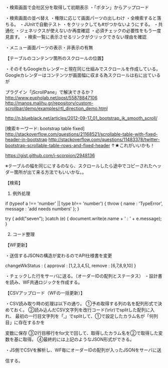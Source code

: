 ・検索画面で会社区分を取得して初期表示
・「ボタン」からアップロード

・検索画面の並べ替え
・権限に応じて画面パーツの出しわけ
・全検索すると落ちる。
・JUnitで自動テスト
・<th>をクリックしても#がつかないようにする。
・共通化
・ジェネリクスが使えないか再度確認
・必須チェックの必要性をもう一度見直す。
・検索一覧に表示させるリンクがクリックできない理由を確認

・メニュー画面パーツの表示・非表示の有無



【テーブルのコンテンツ箇所のスクロールの位置】

・そのそもGoogleカレンダーと現在同じ仕組みでスクロールを作成している。
  Googleカレンダーはコンテンツが画面幅に収まる為スクロールは右に出ているが

プラグイン「jScrollPane」で解決できるか？
http://www.eupholab.net/post/55878847106
http://manos.malihu.gr/repository/custom-scrollbar/demo/examples/rtl_direction_demo.html

http://n.blueblack.net/articles/2012-09-17_01_bootstrap_jk_smooth_scroll/

[検索キーワード: bootstrap table fixed]
http://stackoverflow.com/questions/21168521/scrollable-table-with-fixed-header-in-bootstrap
http://stackoverflow.com/questions/11483378/twitter-bootstrap-scrollable-table-rows-and-fixed-header
↑★これがいいかも！

https://gist.github.com/i-scorpion/2948136

※テーブルの幅を同じにするのなら、スクロールしたら途中でコピーされたヘッダー箇所が出て来る方法でもいいかな。。


【検索】

1. 例外処理

if (typeof a !== 'number' || type b!== 'number') {
    throw {
        name : 'TypeError',
        message : 'add needs numbers'
    };
}

try {
   add("seven");
}catch (e) {
    document.write(e.name + ' : ' + e.message);
}

2. コード整理



【WF更新】

・送信するJSONの構造が変わるのでAPI仕様書を変更

changeWkStatus : {
     approval : [1,2,3,4,5],
        remove   : [6,7,8,9,10]
}

・チェックした行をサーバに送る。（オーダーIDの配列とステータス）
・設計書を読み、WF共通ロジックを作成する。



【CSVアップロード（WFの一括更新）】

・CSV読み取り時の処理は以下の通り。
①予め取得する列の名を配列形式で決めておく。
②読み込んだCSV文字列を改行コード(\n\r)でsplitした配列に入れ、
最初の一行目文字列を「,」でsplitして、①で設定したカラム名が「何列目」に存在するかを

変数に保存
③2行目移行をfor文で回して、取得したカラム名を②で取得した変数を基に取得。
④最終的には上記のようなJSON形式ができる。


・JS側でCSVを解析し、WF毎にオーダーIDの配列が入ったJSONをサーバに送

信する。
